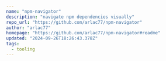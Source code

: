 ```yaml
---
name: "npm-navigator"
description: "navigate npm dependencies visually"
repo_url: "https://github.com/arlac77/npm-navigator"
author: "arlac77"
homepage: "https://github.com/arlac77/npm-navigator#readme"
updated: "2024-09-26T18:26:43.378Z"
tags: 
  - tooling
---
```

